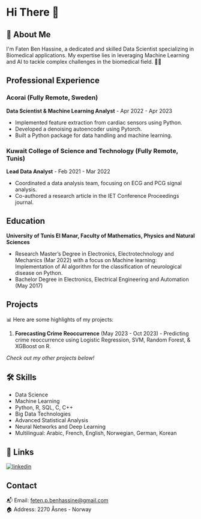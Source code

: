 # Hi There 👋

## 🚀 About Me
I'm Faten Ben Hassine, a dedicated and skilled Data Scientist specializing in Biomedical applications. My expertise lies in leveraging Machine Learning and AI to tackle complex challenges in the biomedical field. 🧬🤖

## Professional Experience

### Acorai (Fully Remote, Sweden)
**Data Scientist & Machine Learning Analyst** - Apr 2022 - Apr 2023  
- Implemented feature extraction from cardiac sensors using Python.
- Developed a denoising autoencoder using Pytorch.
- Built a Python package for data handling and machine learning.

### Kuwait College of Science and Technology (Fully Remote, Tunis)
**Lead Data Analyst** - Feb 2021 - Mar 2022
- Coordinated a data analysis team, focusing on ECG and PCG signal analysis.
- Co-authored a research article in the IET Conference Proceedings journal.

## Education
**University of Tunis El Manar, Faculty of Mathematics, Physics and Natural Sciences**
- Research Master’s Degree in Electronics, Electrotechnology and Mechanics (Mar 2022) with a focus on Machine learning: Implementation of AI algorithm for the classification of neurological disease on Python.
- Bachelor Degree in Electronics, Electrical Engineering and Automation (May 2017)

## Projects

📊 Here are some highlights of my projects:

1. **Forecasting Crime Reoccurrence** (May 2023 - Oct 2023) - Predicting crime reoccurrence using Logistic Regression, SVM, Random Forest, & XGBoost on R.

_Check out my other projects below!_

## 🛠 Skills

* Data Science
* Machine Learning
* Python, R, SQL, C, C++
* Big Data Technologies
* Advanced Statistical Analysis
* Neural Networks and Deep Learning
* Multilingual: Arabic, French, English, Norwegian, German, Korean

## 🔗 Links

[![linkedin](https://img.shields.io/badge/linkedin-0A66C2?style=for-the-badge&logo=linkedin&logoColor=white)](https://www.linkedin.com/in/fatenbenhassine/)

## Contact

📬 Email: feten.p.benhassine@gmail.com  
🏠 Address: 2270 Åsnes - Norway  
